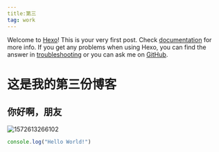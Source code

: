 ```yaml
---
title:第三
tag: work
---
```






Welcome to [Hexo](https://hexo.io/)! This is your very first post. Check [documentation](https://hexo.io/docs/) for more info. If you get any problems when using Hexo, you can find the answer in [troubleshooting](https://hexo.io/docs/troubleshooting.html) or you can ask me on [GitHub](https://github.com/hexojs/hexo/issues).

# 这是我的第三份博客

## 你好啊，朋友

![1572613266102](C:\Users\asus\AppData\Roaming\Typora\typora-user-images\1572613266102.png)

```js
console.log("Hello World!")
```

